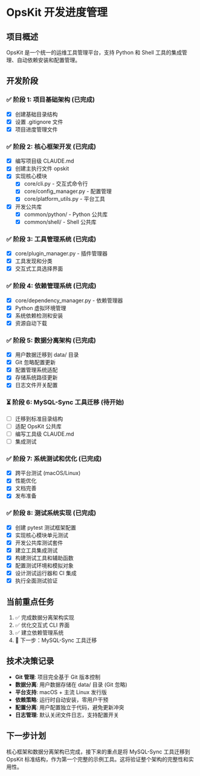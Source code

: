 # OpsKit 开发进度管理

## 项目概述
OpsKit 是一个统一的运维工具管理平台，支持 Python 和 Shell 工具的集成管理、自动依赖安装和配置管理。

## 开发阶段

### ✅ 阶段 1: 项目基础架构 (已完成)
- [x] 创建基础目录结构
- [x] 设置 .gitignore 文件
- [x] 项目进度管理文件

### ✅ 阶段 2: 核心框架开发 (已完成)
- [x] 编写项目级 CLAUDE.md
- [x] 创建主执行文件 opskit
- [x] 实现核心模块
  - [x] core/cli.py - 交互式命令行
  - [x] core/config_manager.py - 配置管理
  - [x] core/platform_utils.py - 平台工具
- [x] 开发公共库
  - [x] common/python/ - Python 公共库
  - [x] common/shell/ - Shell 公共库

### ✅ 阶段 3: 工具管理系统 (已完成)
- [x] core/plugin_manager.py - 插件管理器
- [x] 工具发现和分类
- [x] 交互式工具选择界面

### ✅ 阶段 4: 依赖管理系统 (已完成)
- [x] core/dependency_manager.py - 依赖管理器
- [x] Python 虚拟环境管理
- [x] 系统依赖检测和安装
- [x] 资源自动下载

### ✅ 阶段 5: 数据分离架构 (已完成)
- [x] 用户数据迁移到 data/ 目录
- [x] Git 忽略配置更新
- [x] 配置管理系统适配
- [x] 存储系统路径更新
- [x] 日志文件开关配置

### ⏳ 阶段 6: MySQL-Sync 工具迁移 (待开始)
- [ ] 迁移到标准目录结构
- [ ] 适配 OpsKit 公共库
- [ ] 编写工具级 CLAUDE.md
- [ ] 集成测试

### ✅ 阶段 7: 系统测试和优化 (已完成)
- [x] 跨平台测试 (macOS/Linux)
- [x] 性能优化
- [x] 文档完善  
- [x] 发布准备

### ✅ 阶段 8: 测试系统实现 (已完成)
- [x] 创建 pytest 测试框架配置
- [x] 实现核心模块单元测试
- [x] 开发公共库测试套件
- [x] 建立工具集成测试
- [x] 构建测试工具和辅助函数
- [x] 配置测试环境和模拟对象
- [x] 设计测试运行器和 CI 集成
- [x] 执行全面测试验证

## 当前重点任务
1. ✅ 完成数据分离架构实现
2. ✅ 优化交互式 CLI 界面
3. ✅ 建立依赖管理系统
4. 🎯 下一步：MySQL-Sync 工具迁移

## 技术决策记录
- **Git 管理**: 项目完全基于 Git 版本控制
- **数据分离**: 用户数据存储在 data/ 目录 (Git 忽略)
- **平台支持**: macOS + 主流 Linux 发行版
- **依赖策略**: 运行时自动安装，零用户干预
- **配置分离**: 用户配置独立于代码，避免更新冲突
- **日志管理**: 默认关闭文件日志，支持配置开关

## 下一步计划
核心框架和数据分离架构已完成，接下来的重点是将 MySQL-Sync 工具迁移到 OpsKit 标准结构，作为第一个完整的示例工具。这将验证整个架构的完整性和实用性。
